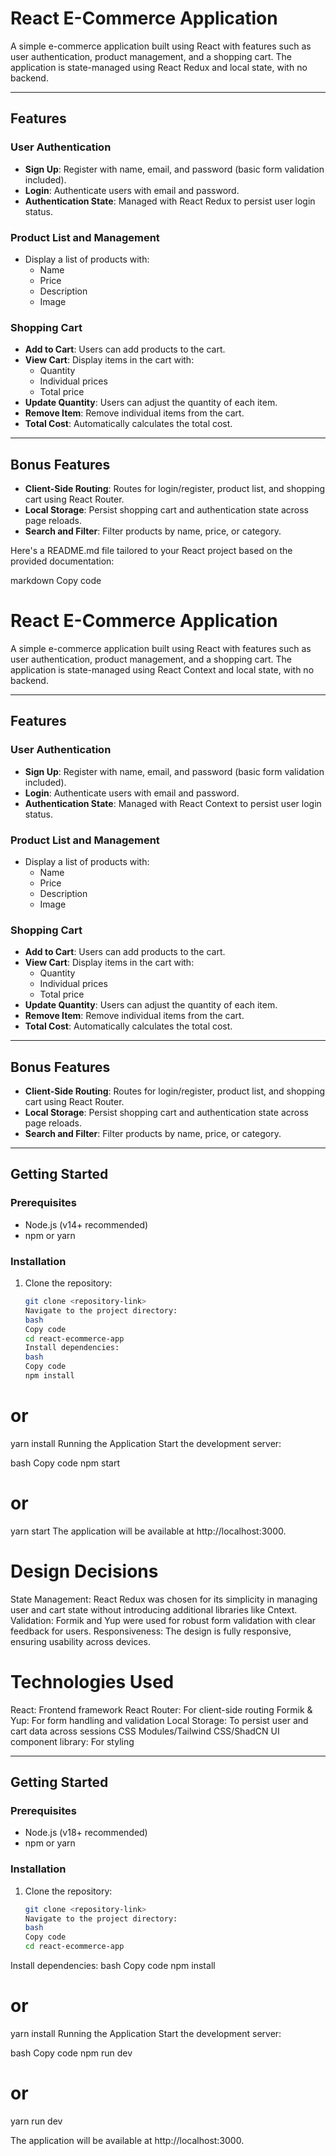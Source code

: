 # React E-Commerce Application

A simple e-commerce application built using React with features such as user authentication, product management, and a shopping cart. The application is state-managed using React Redux and local state, with no backend.

---

## Features

### User Authentication

- **Sign Up**: Register with name, email, and password (basic form validation included).
- **Login**: Authenticate users with email and password.
- **Authentication State**: Managed with React Redux to persist user login status.

### Product List and Management

- Display a list of products with:
  - Name
  - Price
  - Description
  - Image

### Shopping Cart

- **Add to Cart**: Users can add products to the cart.
- **View Cart**: Display items in the cart with:
  - Quantity
  - Individual prices
  - Total price
- **Update Quantity**: Users can adjust the quantity of each item.
- **Remove Item**: Remove individual items from the cart.
- **Total Cost**: Automatically calculates the total cost.

---

## Bonus Features

- **Client-Side Routing**: Routes for login/register, product list, and shopping cart using React Router.
- **Local Storage**: Persist shopping cart and authentication state across page reloads.
- **Search and Filter**: Filter products by name, price, or category.

Here's a README.md file tailored to your React project based on the provided documentation:

markdown
Copy code

# React E-Commerce Application

A simple e-commerce application built using React with features such as user authentication, product management, and a shopping cart. The application is state-managed using React Context and local state, with no backend.

---

## Features

### User Authentication

- **Sign Up**: Register with name, email, and password (basic form validation included).
- **Login**: Authenticate users with email and password.
- **Authentication State**: Managed with React Context to persist user login status.

### Product List and Management

- Display a list of products with:
  - Name
  - Price
  - Description
  - Image

### Shopping Cart

- **Add to Cart**: Users can add products to the cart.
- **View Cart**: Display items in the cart with:
  - Quantity
  - Individual prices
  - Total price
- **Update Quantity**: Users can adjust the quantity of each item.
- **Remove Item**: Remove individual items from the cart.
- **Total Cost**: Automatically calculates the total cost.

---

## Bonus Features

- **Client-Side Routing**: Routes for login/register, product list, and shopping cart using React Router.
- **Local Storage**: Persist shopping cart and authentication state across page reloads.
- **Search and Filter**: Filter products by name, price, or category.

---

## Getting Started

### Prerequisites

- Node.js (v14+ recommended)
- npm or yarn

### Installation

1. Clone the repository:
   ```bash
   git clone <repository-link>
   Navigate to the project directory:
   bash
   Copy code
   cd react-ecommerce-app
   Install dependencies:
   bash
   Copy code
   npm install
   ```

# or

yarn install
Running the Application
Start the development server:

bash
Copy code
npm start

# or

yarn start
The application will be available at http://localhost:3000.

# Design Decisions

State Management: React Redux was chosen for its simplicity in managing user and cart state without introducing additional libraries like Cntext.
Validation: Formik and Yup were used for robust form validation with clear feedback for users.
Responsiveness: The design is fully responsive, ensuring usability across devices.

# Technologies Used

React: Frontend framework
React Router: For client-side routing
Formik & Yup: For form handling and validation
Local Storage: To persist user and cart data across sessions
CSS Modules/Tailwind CSS/ShadCN UI component library: For styling

---

## Getting Started

### Prerequisites

- Node.js (v18+ recommended)
- npm or yarn

### Installation

1. Clone the repository:
   ```bash
   git clone <repository-link>
   Navigate to the project directory:
   bash
   Copy code
   cd react-ecommerce-app
   ```

Install dependencies:
bash
Copy code
npm install

# or

yarn install
Running the Application
Start the development server:

bash
Copy code
npm run dev

# or

yarn run dev

The application will be available at http://localhost:3000.
